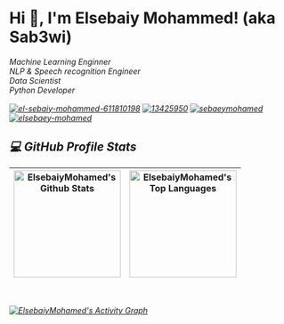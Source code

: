 <h1> Hi 👋, I'm Elsebaiy Mohammed! (aka Sab3wi) </h1>

<p><em>Machine Learning Enginner</br>NLP & Speech recognition Engineer</br>Data Scientist</br>Python Developer

<a href="https://www.linkedin.com/in/sebaie-mohammed/" target="blank"><img align="center" src="https://img.shields.io/badge/LinkedIn-0077B5?style=for-the-badge&logo=linkedin&logoColor=white" alt="el-sebaiy-mohammed-611810198"/></a> 
<a href="https://stackoverflow.com/users/13425950" target="blank"><img align="center" src="https://img.shields.io/badge/Stack_Overflow-FE7A16?style=for-the-badge&logo=stack-overflow&logoColor=white" alt="13425950"/></a> 
<a href="https://kaggle.com/sebaeymohamed" target="blank"><img align="center" src="https://img.shields.io/badge/Kaggle-20BEFF?style=for-the-badge&logo=Kaggle&logoColor=white" alt="sebaeymohamed" /></a> 
<a href="https://www.leetcode.com/elsebaey-mohamed" target="blank"><img align="center" src="https://img.shields.io/badge/-LeetCode-FFA116?style=for-the-badge&logo=LeetCode&logoColor=black" alt="elsebaey-mohamed"/></a> 
</p>



 <h2>💻 GitHub Profile Stats</h3>

  <!-- https://github.com/anuraghazra/github-readme-stats -->
| <a href="https://github.com/anuraghazra/github-readme-stats"><img alt="ElsebaiyMohamed's Github Stats" src="https://denvercoder1-github-readme-stats.vercel.app/api/?username=ElsebaiyMohamed&show_icons=true&include_all_commits=true&count_private=true&theme=react&hide_border=true&bg_color=1F222E&title_color=F85D7F&icon_color=F8D866" height="192px"/></a> | <a href="https://github.com/anuraghazra/github-readme-stats"><img alt="ElsebaiyMohamed's Top Languages" src="https://denvercoder1-github-readme-stats.vercel.app/api/top-langs/?username=ElsebaiyMohamed&langs_count=8&layout=compact&theme=react&hide_border=true&bg_color=1F222E&title_color=F85D7F&icon_color=F8D866&hide=Jupyter%20Notebook,Roff" height="192px"/></a>|
|--|--|
  <br/>

  <!-- https://github.com/ElsebaiyMohamed/github-readme-activity-graph -->

  <a href="https://github.com/ElsebaiyMohamed/github-readme-activity-graph"><img alt="ElsebaiyMohamed's Activity Graph" src="https://github-readme-activity-graph.vercel.app/graph/?username=ElsebaiyMohamed&bg_color=1F222E&color=F8D866&line=F85D7F&point=FFFFFF&hide_border=true" /></a>
